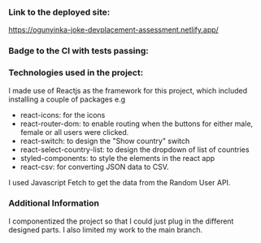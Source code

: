 ### Link to the deployed site: 
https://ogunyinka-joke-devplacement-assessment.netlify.app/

### Badge to the CI with tests passing: 

### Technologies used in the project:
I made use of Reactjs as the framework for this project, which included installing a couple of packages e.g
+ react-icons: for the icons 
+ react-router-dom: to enable routing when the buttons for either male, female or all users were clicked.
+ react-switch: to design the "Show country" switch
+ react-select-country-list: to design the dropdown of list of countries
+ styled-components: to style the elements in the react app
+ react-csv: for converting JSON data to CSV.

I used Javascript Fetch to get the data from the Random User API.

### Additional Information
I componentized the project so that I could just plug in the different designed parts. I also limited my work to the main branch.
